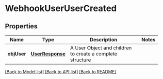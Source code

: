 # WebhookUserUserCreated

## Properties
Name | Type | Description | Notes
------------ | ------------- | ------------- | -------------
**objUser** | [**UserResponse**](UserResponse.md) | A User Object and children to create a complete structure | 

[[Back to Model list]](../README.md#documentation-for-models) [[Back to API list]](../README.md#documentation-for-api-endpoints) [[Back to README]](../README.md)


